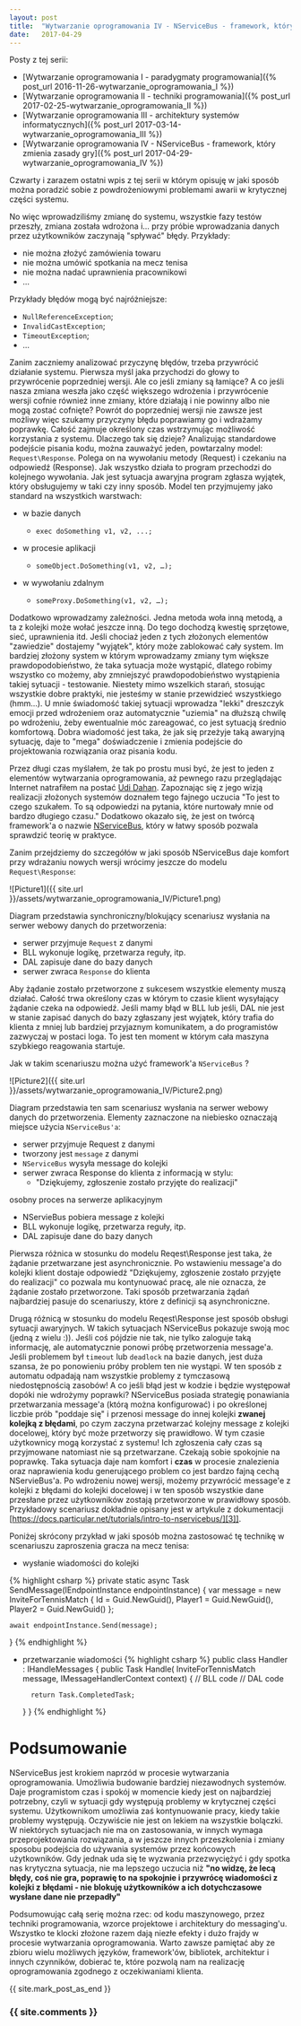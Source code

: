 ```yaml
---
layout: post
title:  "Wytwarzanie oprogramowania IV - NServiceBus - framework, który zmienia zasady gry"
date:   2017-04-29
---
```

Posty z tej serii:

* [Wytwarzanie oprogramowania I - paradygmaty programowania]({% post_url 2016-11-26-wytwarzanie_oprogramowania_I %})
* [Wytwarzanie oprogramowania II - techniki programowania]({% post_url 2017-02-25-wytwarzanie_oprogramowania_II %})
* [Wytwarzanie oprogramowania III - architektury systemów informatycznych]({% post_url 2017-03-14-wytwarzanie_oprogramowania_III %})
* [Wytwarzanie oprogramowania IV - NServiceBus - framework, który zmienia zasady gry]({% post_url 2017-04-29-wytwarzanie_oprogramowania_IV %})

Czwarty i zarazem ostatni wpis z tej serii w którym opisuję w jaki sposób można poradzić sobie z powdrożeniowymi problemami awarii w krytycznej części systemu.

No więc wprowadziliśmy zmianę do systemu, wszystkie fazy testów przeszły, zmiana została wdrożona i... przy próbie wprowadzania danych przez użytkowników zaczynają "spływać" błędy. Przykłady:

* nie można złożyć zamówienia towaru
* nie można umówić spotkania na mecz tenisa
* nie można nadać uprawnienia pracownikowi
* ...

Przykłady błędów mogą być najróżniejsze:

* `NullReferenceException`;
* `InvalidCastException`;
* `TimeoutException`;
* ...

Zanim zaczniemy analizować przyczynę błędów, trzeba przywrócić działanie systemu. Pierwsza myśl jaka przychodzi do głowy to przywrócenie poprzedniej wersji. Ale co jeśli zmiany są łamiące? A co jeśli nasza zmiana weszła jako część większego wdrożenia i przywrócenie wersji cofnie również inne zmiany, które działają i nie powinny albo nie mogą zostać cofnięte? Powrót do poprzedniej wersji nie zawsze jest możliwy więc szukamy przyczyny błędu poprawiamy go i wdrażamy poprawkę. Całość zajmuje określony czas wstrzymując możliwość korzystania z systemu. Dlaczego tak się dzieje? Analizując standardowe podejście pisania kodu, można zauważyć jeden, powtarzalny model: `Request\Response`. Polega on na wywołaniu metody (Request) i czekaniu na odpowiedź (Response). Jak wszystko działa to program przechodzi do kolejnego wywołania. Jak jest sytuacja awaryjna program zgłasza wyjątek, który obsługujemy w taki czy inny sposób. Model ten przyjmujemy jako standard na wszystkich warstwach:

* w bazie danych
  * `exec doSomething v1, v2, ...;`

* w procesie aplikacji
  * `someObject.DoSomething(v1, v2, …);`

* w wywołaniu zdalnym
  * `someProxy.DoSomething(v1, v2, …);`

Dodatkowo wprowadzamy zależności. Jedna metoda woła inną metodą, a ta z kolejki może wołać jeszcze inną. Do tego dochodzą kwestię sprzętowe, sieć, uprawnienia itd. Jeśli chociaż jeden z tych złożonych elementów "zawiedzie" dostajemy "wyjątek", który może zablokować cały system. Im bardziej złożony system w którym wprowadzamy zmiany tym większe prawdopodobieństwo, że taka sytuacja może wystąpić, dlatego robimy wszystko co możemy, aby zmniejszyć prawdopodobieństwo wystąpienia takiej sytuacji - testowanie. Niestety mimo wszelkich starań, stosując wszystkie dobre praktyki, nie jesteśmy w stanie przewidzieć wszystkiego (hmm...). U mnie świadomość takiej sytuacji wprowadza "lekki" dreszczyk emocji przed wdrożeniem oraz automatycznie "uziemia" na dłuższą chwilę po wdrożeniu, żeby ewentualnie móc zareagować, co jest sytuacją średnio komfortową. Dobra wiadomość jest taka, że jak się przeżyje taką awaryjną sytuację, daje to "mega" doświadczenie i zmienia podejście do projektowania rozwiązania oraz pisania kodu.

Przez długi czas myślałem, że tak po prostu musi być, że jest to jeden z elementów wytwarzania oprogramowania, aż pewnego razu przeglądając Internet natrafiłem na postać [Udi Dahan][1]. Zapoznając się z jego wizją realizacji złożonych systemów doznałem tego fajnego uczucia "To jest to czego szukałem. To są odpowiedzi na pytania, które nurtowały mnie od bardzo długiego czasu." Dodatkowo okazało się, że jest on twórcą framework'a o nazwie  [NServiceBus][2], który w łatwy sposób pozwala sprawdzić teorię w praktyce.

Zanim przejdziemy do szczegółów w jaki sposób NServiceBus daje komfort przy wdrażaniu nowych wersji wrócimy jeszcze do modelu `Request\Response`:

![Picture1]({{ site.url }}/assets/wytwarzanie_oprogramowania_IV/Picture1.png)

Diagram przedstawia synchroniczny/blokujący scenariusz wysłania na serwer webowy danych do przetworzenia:

* serwer przyjmuje `Request` z danymi
* BLL wykonuje logikę, przetwarza reguły, itp.
* DAL zapisuje dane do bazy danych
* serwer zwraca `Response` do klienta

Aby żądanie zostało przetworzone z sukcesem wszystkie elementy muszą działać. Całość trwa określony czas w którym to czasie klient wysyłający żądanie czeka na odpowiedź.  Jeśli mamy błąd w BLL lub jeśli, DAL nie jest w stanie zapisać danych do bazy zgłaszany jest wyjątek, który trafia do klienta z mniej lub bardziej przyjaznym komunikatem, a do programistów zazwyczaj w postaci loga. To jest ten moment w którym cała maszyna szybkiego reagowania startuje.

Jak w takim scenariuszu można użyć framework'a `NServiceBus` ?

![Picture2]({{ site.url }}/assets/wytwarzanie_oprogramowania_IV/Picture2.png)

Diagram przedstawia ten sam scenariusz wysłania na serwer webowy danych do przetworzenia. Elementy zaznaczone na niebiesko oznaczają miejsce użycia `NServiceBus'a`:

* serwer przyjmuje Request z danymi
* tworzony jest `message` z danymi
* `NServiceBus` wysyła message do kolejki
* serwer zwraca Response do klienta z informacją w stylu:
  * "Dziękujemy, zgłoszenie zostało przyjęte do realizacji"

osobny proces na serwerze aplikacyjnym

* NServieBus pobiera message z kolejki
* BLL wykonuje logikę, przetwarza reguły, itp.
* DAL zapisuje dane do bazy danych

Pierwsza różnica w stosunku do modelu Reqest\Response jest taka, że żądanie przetwarzane jest asynchronicznie. Po wstawieniu message'a do kolejki klient dostaje odpowiedź "Dziękujemy, zgłoszenie zostało przyjęte do realizacji" co pozwala mu kontynuować pracę, ale nie oznacza, że żądanie zostało przetworzone. Taki sposób przetwarzania żądań  najbardziej pasuje do scenariuszy, które z definicji są asynchroniczne.

Drugą różnicą w stosunku do modelu Reqest\Response jest sposób obsługi sytuacji awaryjnych. W takich sytuacjach NServiceBus pokazuje swoją moc (jedną z wielu :)). Jeśli coś pójdzie nie tak, nie tylko zaloguje taką informację, ale automatycznie ponowi próbę przetworzenia message'a. Jeśli problemem był `timeout` lub `deadlock` na bazie danych, jest duża szansa, że po ponowieniu próby problem ten nie wystąpi. W ten sposób z automatu odpadają nam wszystkie problemy z tymczasową niedostępnością zasobów! A co jeśli błąd jest w kodzie i będzie występował dopóki nie wdrożymy poprawki? NServiceBus posiada strategię ponawiania przetwarzania message'a (którą można konfigurować) i po określonej liczbie prób "poddaje się" i przenosi message do innej kolejki **zwanej kolejką z błędami**, po czym zaczyna przetwarzać kolejny message z kolejki docelowej, który być może przetworzy się prawidłowo. W tym czasie użytkownicy mogą korzystać z systemu! Ich zgłoszenia cały czas są przyjmowane natomiast nie są przetwarzane. Czekają sobie spokojnie na poprawkę. Taka sytuacja daje nam komfort i **czas** w procesie znalezienia oraz naprawienia kodu generującego problem co jest bardzo fajną cechą NServieBus'a. Po wdrożeniu nowej wersji, możemy przywrócić message'e z kolejki z błędami do kolejki docelowej i w ten sposób wszystkie dane przesłane przez użytkowników zostają przetworzone w prawidłowy sposób. Przykładowy scenariusz dokładnie opisany jest w artykule z dokumentacji [https://docs.particular.net/tutorials/intro-to-nservicebus/][3]].

Poniżej skrócony przykład w jaki sposób można zastosować tę technikę w scenariuszu zaproszenia gracza na mecz tenisa:

* wysłanie wiadomości do kolejki

{% highlight csharp %}
private static async Task SendMessage(IEndpointInstance endpointInstance)
{
    var message = new InviteForTennisMatch
    {
        Id = Guid.NewGuid(),
        Player1 = Guid.NewGuid(),
        Player2 = Guid.NewGuid()
    };

    await endpointInstance.Send(message);
}
{% endhighlight %}

* przetwarzanie wiadomości
{% highlight csharp %}
public class Handler : IHandleMessages<InviteForTennisMatch>
{
    public Task Handle(
      InviteForTennisMatch message,
      IMessageHandlerContext context)
    {
        // BLL code
        // DAL code

        return Task.CompletedTask;
    }
}
{% endhighlight %}

# Podsumowanie

NServiceBus jest krokiem naprzód w procesie wytwarzania oprogramowania. Umożliwia budowanie bardziej niezawodnych systemów. Daje programistom czas i spokój w momencie kiedy jest on najbardziej potrzebny, czyli w sytuacji gdy występują problemy w krytycznej części systemu. Użytkownikom umożliwia zaś kontynuowanie pracy, kiedy takie problemy występują. Oczywiście nie jest on lekiem na wszystkie bolączki. W niektórych sytuacjach nie ma on zastosowania, w innych wymaga przeprojektowania rozwiązania, a w jeszcze innych przeszkolenia i zmiany sposobu podejścia do używania systemów przez końcowych użytkowników. Gdy jednak uda się te wyzwania przezwyciężyć i gdy spotka nas krytyczna sytuacja, nie ma lepszego uczucia niż **"no widzę, że lecą błędy, coś nie gra, poprawię to na spokojnie i przywrócę wiadomości z kolejki z błędami - nie blokuję użytkowników a ich dotychczasowe wysłane dane nie przepadły"**

Podsumowując całą serię można rzec: od kodu maszynowego, przez techniki programowania, wzorce projektowe i architektury do messaging'u. Wszystko te klocki złożone razem dają niezłe efekty i dużo frajdy w procesie wytwarzania oprogramowania.
Warto zawsze pamiętać aby ze zbioru wielu możliwych języków, framework'ów, bibliotek, architektur i innych czynników, dobierać te, które pozwolą nam na realizację oprogramowania zgodnego z oczekiwaniami klienta.

[1]: http://udidahan.com/ "Udi Dahan"
[2]: https://particular.net/nservicebus "NServiceBus"
[3]: https://docs.particular.net/tutorials/intro-to-nservicebus/ "intro-to-nservicebus"

{{ site.mark_post_as_end }}

### {{ site.comments }}